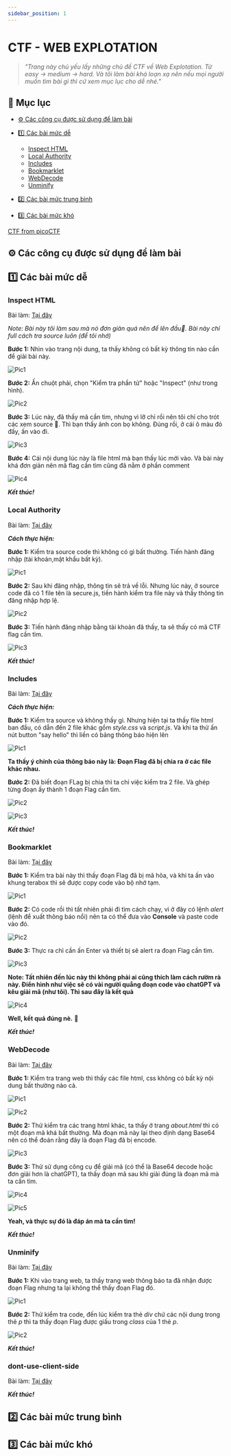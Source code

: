 ```yaml
---
sidebar_position: 1
---
```


# CTF - WEB EXPLOTATION

> _"Trang này chủ yếu lấy những chủ đề CTF về Web Explotation. Từ easy -> medium -> hard. Và tôi làm bài khá loạn xạ nên nếu mọi người muốn tìm bài gì thì cứ xem mục lục cho dễ nhé."_

## 📌 Mục lục

- [⚙️ Các công cụ được sử dụng để làm bài](#️-các-công-cụ-được-sử-dụng-để-làm-bài)
- [1️⃣ Các bài mức dễ](#1️⃣-các-bài-mức-dễ)
    - [Inspect HTML](#inspect-html)
    - [Local Authority](#local-authority)
    - [Includes](#includes)
    - [Bookmarklet](#bookmarklet)
    - [WebDecode](#webdecode)
    - [Unminify](#unminify)
- [2️⃣ Các bài mức trung bình](#2️⃣-các-bài-mức-trung-bình)

- [3️⃣ Các bài mức khó](#3️⃣-các-bài-mức-khó)


[CTF from picoCTF](https://play.picoctf.org/)

## ⚙️ Các công cụ được sử dụng để làm bài

## 1️⃣ Các bài mức dễ 

### Inspect HTML

Bài làm: [Tại đây](https://play.picoctf.org/practice/challenge/275?page=4)

*Note: Bài này tôi làm sau mà nó đơn giản quá nên để lên đầu🐧. Bài này chỉ full cách tra source luôn (để tôi nhớ)*

**Bước 1:** Nhìn vào trang nội dung, ta thấy không có bất kỳ thông tin nào cần để giải bài này.

![Pic1](../CTF/img/web/Inspect_HTML/1.png)

**Bước 2:** Ấn chuột phải, chọn "Kiểm tra phần tử" hoặc "Inspect" (như trong hình).

![Pic2](../CTF/img/web/Inspect_HTML/2.png)

**Bước 3:** Lúc này, đã thấy mã cần tìm, nhưng vì lỡ chỉ rồi nên tôi chỉ cho trót các xem source 🐧. Thì bạn thấy ảnh con bọ không. Đúng rồi, ở cái ô màu đỏ đấy, ấn vào đi.

![Pic3](../CTF/img/web/Inspect_HTML/3.png)

**Bước 4:** Cái nội dung lúc này là file html mà bạn thấy lúc mới vào. Và bài này khá đơn giản nên mã flag cần tìm cũng đã nằm ở phần comment

![Pic4](../CTF/img/web/Inspect_HTML/4.png)

***Kết thúc!***

### Local Authority

Bài làm: [Tại đây](https://play.picoctf.org/practice/challenge/278?page=4)

***Cách thực hiện:***

**Bước 1:** Kiểm tra source code thì không có gì bất thường. Tiến hành đăng nhập (tài khoản,mật khẩu bất kỳ).

![Pic1](../CTF/img/web/Local_Autho/1.png)

**Bước 2:** Sau khi đăng nhập, thông tin sẽ trả về lỗi. Nhưng lúc này, ở source code đã có 1 file tên là secure.js, tiến hành kiểm tra file này và thấy thông tin đăng nhập hợp lệ.

![Pic2](../CTF/img/web/Local_Autho/2.png)

**Bước 3:** Tiến hành đăng nhập bằng tài khoản đã thấy, ta sẽ thấy có mã CTF flag cần tìm.

![Pic3](../CTF/img/web/Local_Autho/3.png)

***Kết thúc!***

### Includes

Bài làm: [Tại đây](https://play.picoctf.org/practice/challenge/274?page=4)

***Cách thực hiện:***

**Bước 1:** Kiểm tra source và không thấy gì. Nhưng hiện tại ta thấy file html ban đầu, có dẫn đến 2 file khác gồm *style.css* và *script.js*. Và khi ta thử ấn nút button "say hello" thì liền có bảng thông báo hiện lên

![Pic1](../CTF/img/web/Includes_/1.png)

**Ta thấy ý chính của thông báo này là: Đoạn Flag đã bị chia ra ở các file khác nhau.**

**Bước 2:** Đã biết đoạn FLag bị chia thì ta chỉ việc kiểm tra 2 file. Và ghép từng đoạn ấy thành 1 đoạn Flag cần tìm.

![Pic2](../CTF/img/web/Includes_/2.png)

![Pic3](../CTF/img/web/Includes_/3.png)

***Kết thúc!***

### Bookmarklet

Bài làm: [Tại đây](https://play.picoctf.org/practice/challenge/406?page=3)

**Bước 1:** Kiểm tra bài này thì thấy đoạn Flag đã bị mã hõa, và khi ta ấn vào khung terabox thì sẽ được copy code vào bộ nhớ tạm.

![Pic1](../CTF/img/web/Bookmarklet/1.png)

**Bước 2:** Có code rồi thì tất nhiên phải đi tìm cách chạy, vì ở đây có lệnh *alert* (lệnh để xuất thông báo nổi) nên ta có thể đưa vào **Console** và paste code vào đó.

![Pic2](../CTF/img/web/Bookmarklet/2.png)

**Bước 3:** Thực ra chỉ cần ấn Enter và thiết bị sẽ alert ra đoạn Flag cần tìm.

![Pic3](../CTF/img/web/Bookmarklet/3.png)

**Note: Tất nhiên đến lúc này thì không phải ai cũng thích làm cách rườm rà này. Điển hình như việc sẽ có vài người quẳng đoạn code vào chatGPT và kêu giải mã (như tôi). Thì sau đây là kết quả**

![Pic4](../CTF/img/web/Bookmarklet/4.png)

**Well, kết quả đúng nè.** 🎇

***Kết thúc!***

### WebDecode

Bài làm: [Tại đây](https://play.picoctf.org/practice/challenge/427?page=2)

**Bước 1:** Kiểm tra trang web thì thấy các file html, css không có bất kỳ nội dung bất thường nào cả.

![Pic1](../CTF/img/web/WebDecode/1.png)

![Pic2](../CTF/img/web/WebDecode/2.png)

**Bước 2:** Thử kiểm tra các trang html khác, ta thấy ở trang *about.html* thì có một đoạn mã khá bất thường. Mà đoạn mã này lại theo định dạng Base64 nên có thể đoán rằng đây là đoạn Flag đã bị encode.

![Pic3](../CTF/img/web/WebDecode/3.png)

**Bước 3:** Thử sử dụng công cụ để giải mã (có thể là Base64 decode hoặc đơn giải hơn là chatGPT), ta thấy đoạn mã sau khi giải đúng là đoạn mã mà ta cần tìm.

![Pic4](../CTF/img/web/WebDecode/4.png)

![Pic5](../CTF/img/web/WebDecode/5.png)

**Yeah, và thực sự đó là đáp án mà ta cần tìm!**

***Kết thúc!***

### Unminify

Bài làm: [Tại đây](https://play.picoctf.org/practice/challenge/426?page=2)

**Bước 1:** Khi vào trang web, ta thấy trang web thông báo ta đã nhận được đoạn Flag nhưng ta lại không thể thấy đoạn Flag đó.

![Pic1](./img/web/Unminify/1.png)

**Bước 2:** Thử kiểm tra code, đến lúc kiểm tra thẻ *div* chứ các nội dung trong thẻ *p* thì ta thấy đoạn Flag được giấu trong *class* của 1 thẻ *p*.

![Pic2](./img/web/Unminify/2.png)

***Kết thúc!***

### dont-use-client-side

Bài làm: [Tại đây](https://play.picoctf.org/practice/challenge/66?page=6)

***Kết thúc!***

## 2️⃣ Các bài mức trung bình

## 3️⃣ Các bài mức khó